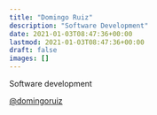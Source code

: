 ```yaml
---
title: "Domingo Ruiz"
description: "Software Development"
date: 2021-01-03T08:47:36+00:00
lastmod: 2021-01-03T08:47:36+00:00
draft: false
images: []
---
```


Software development

[@domingoruiz](https://github.com/domingoruiz)
